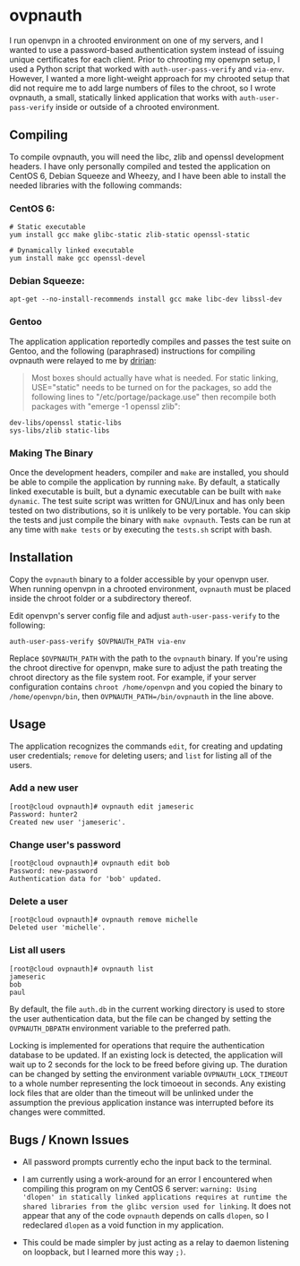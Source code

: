 ovpnauth
========
I run openvpn in a chrooted environment on one of my servers, and I wanted to
use a password-based authentication system instead of issuing unique
certificates for each client. Prior to chrooting my openvpn setup, I used a
Python script that worked with `auth-user-pass-verify` and `via-env`. However,
I wanted a more light-weight approach for my chrooted setup that did not
require me to add large numbers of files to the chroot, so I wrote ovpnauth, a
small, statically linked application that works with `auth-user-pass-verify`
inside or outside of a chrooted environment.

Compiling
---------
To compile ovpnauth, you will need the libc, zlib and openssl development
headers. I have only personally compiled and tested the application on CentOS
6, Debian Squeeze and Wheezy, and I have been able to install the needed
libraries with the following commands:

### CentOS 6: ###

    # Static executable
    yum install gcc make glibc-static zlib-static openssl-static

    # Dynamically linked executable
    yum install make gcc openssl-devel

### Debian Squeeze: ###

    apt-get --no-install-recommends install gcc make libc-dev libssl-dev

### Gentoo ###

The application application reportedly compiles and passes the test suite on
Gentoo, and the following (paraphrased) instructions for compiling ovpnauth
were relayed to me by [dririan](https://github.com/dririan/):

> Most boxes should actually have what is needed. For static linking,
> USE="static" needs to be turned on for the packages, so add the following
> lines to "/etc/portage/package.use" then recompile both packages with "emerge
> -1 openssl zlib":

    dev-libs/openssl static-libs
    sys-libs/zlib static-libs

### Making The Binary ###

Once the development headers, compiler and `make` are installed, you should be
able to compile the application by running `make`. By default, a statically
linked executable is built, but a dynamic executable can be built with `make
dynamic`. The test suite script was written for GNU/Linux and has only been
tested on two distributions, so it is unlikely to be very portable. You can
skip the tests and just compile the binary with `make ovpnauth`. Tests can be
run at any time with `make tests` or by executing the `tests.sh` script with
bash.

Installation
------------
Copy the `ovpnauth` binary to a folder accessible by your openvpn user. When
running openvpn in a chrooted environment, `ovpnauth` must be placed inside the
chroot folder or a subdirectory thereof.

Edit openvpn's server config file and adjust `auth-user-pass-verify` to the
following:

    auth-user-pass-verify $OVPNAUTH_PATH via-env

Replace `$OVPNAUTH_PATH` with the path to the `ovpnauth` binary. If you're
using the chroot directive for openvpn, make sure to adjust the path treating
the chroot directory as the file system root. For example, if your server
configuration contains `chroot /home/openvpn` and you copied the binary to
`/home/openvpn/bin`, then `OVPNAUTH_PATH=/bin/ovpnauth` in the line above.

Usage
-----
The application recognizes the commands `edit`, for creating and updating user
credentials; `remove` for deleting users; and `list` for listing all of the
users.

### Add a new user ###

    [root@cloud ovpnauth]# ovpnauth edit jameseric
    Password: hunter2
    Created new user 'jameseric'.

### Change user's password ###

    [root@cloud ovpnauth]# ovpnauth edit bob
    Password: new-password
    Authentication data for 'bob' updated.

### Delete a user ###

    [root@cloud ovpnauth]# ovpnauth remove michelle
    Deleted user 'michelle'.

### List all users ###

    [root@cloud ovpnauth]# ovpnauth list
    jameseric
    bob
    paul

By default, the file `auth.db` in the current working directory is used to
store the user authentication data, but the file can be changed by setting the
`OVPNAUTH_DBPATH` environment variable to the preferred path.

Locking is implemented for operations that require the authentication database
to be updated. If an existing lock is detected, the application will wait up to
2 seconds for the lock to be freed before giving up. The duration can be
changed by setting the environment variable `OVPNAUTH_LOCK_TIMEOUT` to a whole
number representing the lock timoeout in seconds. Any existing lock files that
are older than the timeout will be unlinked under the assumption the previous
application instance was interrupted before its changes were committed.

Bugs / Known Issues
--------------------
- All password prompts currently echo the input back to the terminal.

- I am currently using a work-around for an error I encountered when compiling
  this program on my CentOS 6 server: `warning: Using 'dlopen' in statically
  linked applications requires at runtime the shared libraries from the glibc
  version used for linking`. It does not appear that any of the code `ovpnauth`
  depends on calls `dlopen`, so I redeclared `dlopen` as a void function in my
  application.

- This could be made simpler by just acting as a relay to daemon listening on
  loopback, but I learned more this way `;)`.
